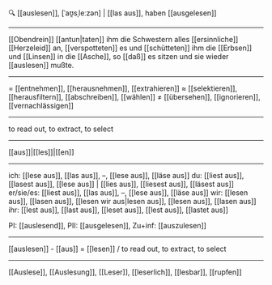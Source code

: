 🔍 [[auslesen]], [ˈaʊ̯sˌleːzən] | [[las aus]], haben [[ausgelesen]]

---
[[Obendrein]] [[antun|taten]] ihm die Schwestern alles [[ersinnliche]] [[Herzeleid]] an, [[verspotteten]] es und [[schütteten]] ihm die [[Erbsen]] und [[Linsen]] in die [[Asche]], so [[daß]] es sitzen und sie wieder [[auslesen]] mußte.

---
= [[entnehmen]], [[herausnehmen]], [[extrahieren]]
≈ [[selektieren]], [[herausfiltern]], [[abschreiben]], [[wählen]]
≠ [[übersehen]], [[ignorieren]], [[vernachlässigen]]

---
to read out, to extract, to select

---
[[aus]]|[[les]]|[[en]]

---
ich: [[lese aus]], [[las aus]], –, [[lese aus]], [[läse aus]]
du: [[liest aus]], [[lasest aus]], [[lese aus]] | [[lies aus]], [[liesest aus]], [[läsest aus]]
er/sie/es: [[liest aus]], [[las aus]], –, [[lese aus]], [[läse aus]]
wir: [[lesen aus]], [[lasen aus]], [[lesen wir aus|lesen aus]], [[lesen aus]], [[lasen aus]]
ihr: [[lest aus]], [[last aus]], [[leset aus]], [[lest aus]], [[lastet aus]]

PI: [[auslesend]], PII: [[ausgelesen]], Zu+inf: [[auszulesen]]

---
[[auslesen]] - [[aus]] = [[lesen]] / to read out, to extract, to select

---
[[Auslese]], [[Auslesung]], [[Leser]], [[leserlich]], [[lesbar]], [[rupfen]]